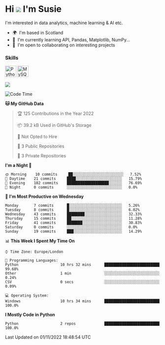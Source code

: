 <!--
**SkyinScotlandCodes/SkyinScotlandCodes** is a ✨ _special_ ✨ repository because its `README.md` (this file) appears on your GitHub profile.

Here are some ideas to get you started:

- 🔭 I’m currently working on ...
- 🌱 I’m currently learning ...
- 👯 I’m looking to collaborate on ...
- 🤔 I’m looking for help with ...
- 💬 Ask me about ...
- 📫 How to reach me: ...
- 😄 Pronouns: ...
- ⚡ Fun fact: ...
-->
<!--
[![Susie's GitHub stats](https://github-readme-stats.vercel.app/api?username=SkyinScotlandCodes&show_icons=true&theme=dracula)](https://github.com/anuraghazra/github-readme-stats)
-->

Hi ![](https://user-images.githubusercontent.com/18350557/176309783-0785949b-9127-417c-8b55-ab5a4333674e.gif) I'm Susie
=============================================================================================================================

I'm interested in data analytics, machine learning & AI etc.

*   🌍  I'm based in Scotland
*   🧠  I'm currently learning API, Pandas, Matplotlib, NumPy...
*   🤝  I'm open to collaborating on interesting projects

### Skills 
<p align="left">
<a href="https://www.python.org/" target="_blank" rel="noreferrer"><img src="https://raw.githubusercontent.com/danielcranney/readme-generator/main/public/icons/skills/python-colored.svg" width="36" height="36" alt="Python" /></a>
<a href="https://www.mysql.com/" target="_blank" rel="noreferrer"><img src="https://raw.githubusercontent.com/danielcranney/readme-generator/main/public/icons/skills/mysql-colored.svg" width="36" height="36" alt="MySQL" /></a>
</p>

![](https://komarev.com/ghpvc/?username=SkyinScotlandCodes)
                    
<!--START_SECTION:waka-->
![Code Time](http://img.shields.io/badge/Code%20Time-79%20hrs%2036%20mins-blue)

**🐱 My GitHub Data** 

> 🏆 125 Contributions in the Year 2022
 > 
> 📦 39.2 kB Used in GitHub's Storage 
 > 
> 🚫 Not Opted to Hire
 > 
> 📜 3 Public Repositories 
 > 
> 🔑 3 Private Repositories  
 > 
**I'm a Night 🦉** 

```text
🌞 Morning    10 commits     ██░░░░░░░░░░░░░░░░░░░░░░░   7.52% 
🌆 Daytime    21 commits     ████░░░░░░░░░░░░░░░░░░░░░   15.79% 
🌃 Evening    102 commits    ███████████████████░░░░░░   76.69% 
🌙 Night      0 commits      ░░░░░░░░░░░░░░░░░░░░░░░░░   0.0%

```
📅 **I'm Most Productive on Wednesday** 

```text
Monday       7 commits      █░░░░░░░░░░░░░░░░░░░░░░░░   5.26% 
Tuesday      8 commits      █░░░░░░░░░░░░░░░░░░░░░░░░   6.02% 
Wednesday    43 commits     ████████░░░░░░░░░░░░░░░░░   32.33% 
Thursday     15 commits     ██░░░░░░░░░░░░░░░░░░░░░░░   11.28% 
Friday       41 commits     ███████░░░░░░░░░░░░░░░░░░   30.83% 
Saturday     0 commits      ░░░░░░░░░░░░░░░░░░░░░░░░░   0.0% 
Sunday       19 commits     ███░░░░░░░░░░░░░░░░░░░░░░   14.29%

```


📊 **This Week I Spent My Time On** 

```text
⌚︎ Time Zone: Europe/London

💬 Programming Languages: 
Python                   10 hrs 32 mins      █████████████████████████   99.68% 
Other                    1 min               ░░░░░░░░░░░░░░░░░░░░░░░░░   0.24% 
CSV                      0 secs              ░░░░░░░░░░░░░░░░░░░░░░░░░   0.09%

💻 Operating System: 
Windows                  10 hrs 34 mins      █████████████████████████   100.0%

```

**I Mostly Code in Python** 

```text
Python                   2 repos             █████████████████████████   100.0%

```



 Last Updated on 01/11/2022 18:48:54 UTC
<!--END_SECTION:waka-->




<!--
![visitor badge](https://visitor-badge.glitch.me/badge?page_id=SkyinScotlandCodes.SkyinScotlandCodes&left_color=purple&right_color=gray) 
-->
